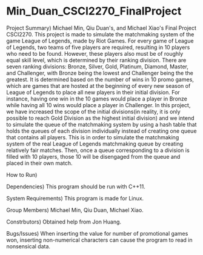 # Min_Duan_CSCI2270_FinalProject

Project Summary)
Michael Min, Qiu Duan's, and Michael Xiao's Final Project CSCI2270. This project is made to simulate the matchmaking
system of the game League of Legends, made by Riot Games. For every game of League of Legends, two teams of five
players are required, resulting in 10 players who need to be found. However, these players also must be of roughly
equal skill level, which is determined by their ranking division. There are seven ranking divisions: Bronze, Silver,
Gold, Platinum, Diamond, Master, and Challenger, with Bronze being the lowest and Challenger being the the greatest.
It is determined based on the number of wins in 10 promo games, which are games that are hosted at the beginning of
every new season of League of Legends to place all new players in their initial division. For instance, having one
win in the 10 games would place a player in Bronze while having all 10 wins would place a player in Challenger. In
this project, we have increased the scope of the initial divisions(in reality, it is only possible to reach Gold
Division as the highest initial division) and we intend to simulate the queue of the matchmaking system by using a
hash table that holds the queues of each division individually instead of creating one queue that contains all
players. This is in order to simulate the matchmaking system of the real League of Legends matchmaking queue by
creating relatively fair matches. Then, once a queue corresponding to a division is filled with 10 players, those 10
will be disengaged from the queue and placed in their own match.

How to Run) 

Dependencies) This program should be run with C++11.

System Requirements) This program is made for Linux.

Group Members) Michael Min, Qiu Duan, Michael Xiao.

Constrbutors) Obtained help from Jon Huang.

Bugs/Issues) When inserting the value for number of promotional games won, inserting non-numerical characters 
can cause the program to read in nonsensical data.

